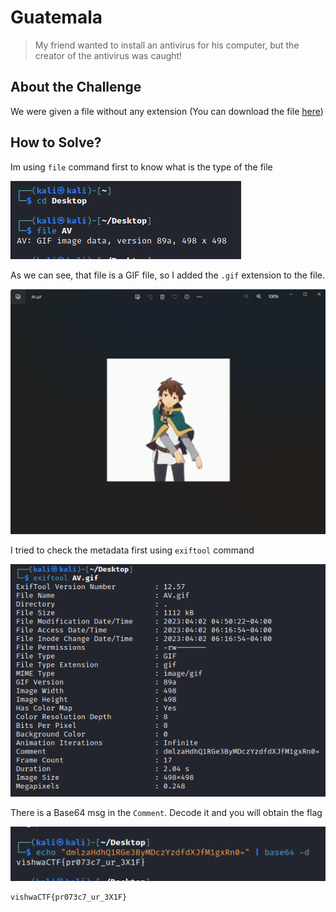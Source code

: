 # Guatemala
> My friend wanted to install an antivirus for his computer, but the creator of the antivirus was caught!

## About the Challenge
We were given a file without any extension (You can download the file [here](AV))

## How to Solve?
Im using `file` command first to know what is the type of the file

![file](images/file.png)

As we can see, that file is a GIF file, so I added the `.gif` extension to the file.

![extension](images/extension.png)

I tried to check the metadata first using `exiftool` command

![metadata](images/metadata.png)

There is a Base64 msg in the `Comment`. Decode it and you will obtain the flag

![flag](images/flag.png)

```
vishwaCTF{pr073c7_ur_3X1F}
```